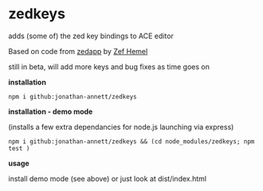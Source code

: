 # zedkeys

adds (some of) the zed key bindings to ACE editor

Based on code from [zedapp](https://github.com/zedapp) by [Zef Hemel](https://github.com/zefhemel)

still in beta, will add more keys and bug fixes as time goes on


**installation**

    npm i github:jonathan-annett/zedkeys
    

**installation - demo mode**

(installs a few extra dependancies for node.js launching via express)

    npm i github:jonathan-annett/zedkeys && (cd node_modules/zedkeys; npm test )

**usage**


install demo mode (see above) or just look at dist/index.html

    